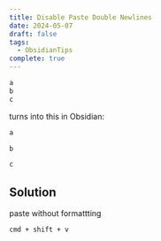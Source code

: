 ```yaml
---
title: Disable Paste Double Newlines
date: 2024-05-07
draft: false
tags:
  - ObsidianTips
complete: true
---
```

```css
a
b
c
```

turns into this in Obsidian:

```css
a

b

c
```


## Solution
paste without formattting
```
cmd + shift + v
```